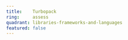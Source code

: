```yaml
---
title:    Turbopack  
ring:     assess  
quadrant: libraries-frameworks-and-languages
featured: false
---
```

